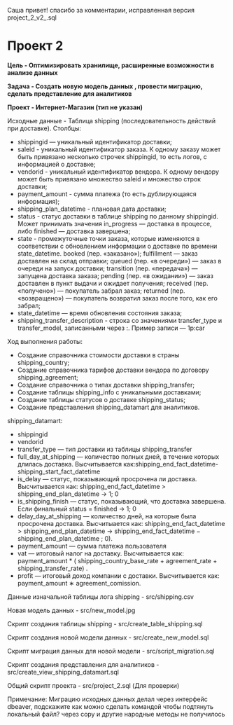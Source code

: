 Саша привет! спасибо за комментарии, исправленная версия project_2_v2_.sql

# Проект 2
**Цель - Оптимизировать хранилище, расширенные возможности в анализе данных**

**Задача - Создать новую модель данных , провести миграцию, сделать представление для аналитиков**

**Проект - Интернет-Магазин (тип не указан)**

Исходные данные - Таблица shipping (последовательность действий при доставке). Столбцы:
 - shippingid — уникальный идентификатор доставки;
 - saleid - уникальный идентификатор заказа. К одному заказу может быть привязано несколько строчек shippingid, то есть логов, с информацией о доставке;
 - vendorid - уникальный идентификатор вендора. К одному вендору может быть привязано множество saleid и множество строк доставки;
 - payment_amount - сумма платежа (то есть дублирующаяся информация);
 - shipping_plan_datetime - плановая дата доставки;
 - status - статус доставки в таблице shipping по данному shippingid. Может принимать значения in_progress — доставка в процессе, либо finished — доставка завершена;
 - state - промежуточные точки заказа, которые изменяются в соответствии с обновлением информации о доставке по времени state_datetime.
booked (пер. «заказано»);
fulfillment — заказ доставлен на склад отправки;
queued (пер. «в очереди») — заказ в очереди на запуск доставки;
transition (пер. «передача») — запущена доставка заказа;
pending (пер. «в ожидании») — заказ доставлен в пункт выдачи и ожидает получения;
received (пер. «получено») — покупатель забрал заказ;
returned (пер. «возвращено») — покупатель возвратил заказ после того, как его забрал;
 - state_datetime — время обновления состояния заказа;
 - shipping_transfer_description - строка со значениями transfer_type и transfer_model, записанными через :. Пример записи — 1p:car


Ход выполнения работы:
- Создание справочника стоимости доставки в страны shipping_country;
- Создание справочника тарифов доставки вендора по договору shipping_agreement;
- Создание справочника о типах доставки shipping_transfer;
- Создание таблицы shipping_info с уникальными доставками;
- Создание таблицы статусов о доставке shipping_status;
- Создание представления shipping_datamart для аналитиков.

shipping_datamart:
- shippingid
- vendorid
- transfer_type — тип доставки из таблицы shipping_transfer
- full_day_at_shipping — количество полных дней, в течение которых длилась доставка. Высчитывается как:shipping_end_fact_datetime-shipping_start_fact_datetime
- is_delay — статус, показывающий просрочена ли доставка. Высчитывается как: shipping_end_fact_datetime > shipping_end_plan_datetime → 1; 0
- is_shipping_finish — статус, показывающий, что доставка завершена. Если финальный status = finished → 1; 0
- delay_day_at_shipping — количество дней, на которые была просрочена доставка. Высчитыается как: shipping_end_fact_datetime > shipping_end_plan_datetime → shipping_end_fact_datetime − shipping_end_plan_datetime ; 0).
- payment_amount — сумма платежа пользователя
- vat — итоговый налог на доставку. Высчитывается как: payment_amount * ( shipping_country_base_rate + agreement_rate + shipping_transfer_rate) .
- profit — итоговый доход компании с доставки. Высчитывается как: payment_amount ∗ agreement_comission.


Данные изначальной таблицы лога shipping - src/shipping.csv

Новая модель данных - src/new_model.jpg

Скрипт создания таблицы shipping - src/create_table_shipping.sql

Скрипт создания новой модели данных - src/create_new_model.sql

Скрипт миграция данных для новой модели - src/script_migration.sql

Скрипт создания представления для аналитиков - src/create_view_shipping_datamart.sql

Общий скрипт проекта - src/project_2.sql (Для проверки)

Примечание: Миграцию исходных данных делал через интерфейс dbeaver, подскажите как можно сделать командой чтобы подтянуть локальный файл? через copy и другие народные методы не получилось



